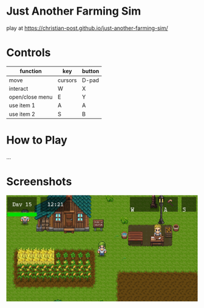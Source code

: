 # Just Another Farming Sim

play at https://christian-post.github.io/just-another-farming-sim/


# Controls 

| function        | key      | button   |
| --------------- | -------- | -------- |
| move            | cursors  | D-pad    |
| interact        | W        | X        |
| open/close menu | E        | Y        |
| use item 1      | A        | A        |
| use item 2      | S        | B        |

# How to Play

...

# Screenshots

![Screenshot #1](https://github.com/christian-post/just-another-farming-sim/blob/main/assets/images/other/thumbnail.png?raw=true)
